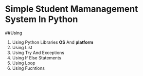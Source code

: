 # Simple Student Mamanagement System In Python
	
##Using

1. Using Python Libraries **OS** And **platform**
2. Using List
3. Using Try And Exceptions
4. Using If Else Statements
5. Using Loop
6. Using Fucntions


